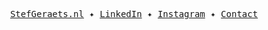 <p align="center">
  <samp>
    <a href="https://stefgeraets.nl">StefGeraets.nl</a> ✦
    <a href="https://www.linkedin.com/in/stef-geraets/">LinkedIn</a> ✦
    <a href="https://www.instagram.com/stefgeraets.nl/">Instagram</a> ✦
    <a href="mailto:hello@stefgeraets.nl">Contact</a>
  </samp>
</p>

<!--
**StefGeraets/StefGeraets** is a ✨ _special_ ✨ repository because its `README.md` (this file) appears on your GitHub profile.

Here are some ideas to get you started:

- 🔭 I’m currently working on ...
- 🌱 I’m currently learning ...
- 👯 I’m looking to collaborate on ...
- 🤔 I’m looking for help with ...
- 💬 Ask me about ...
- 📫 How to reach me: ...
- 😄 Pronouns: ...
- ⚡ Fun fact: ...
-->

